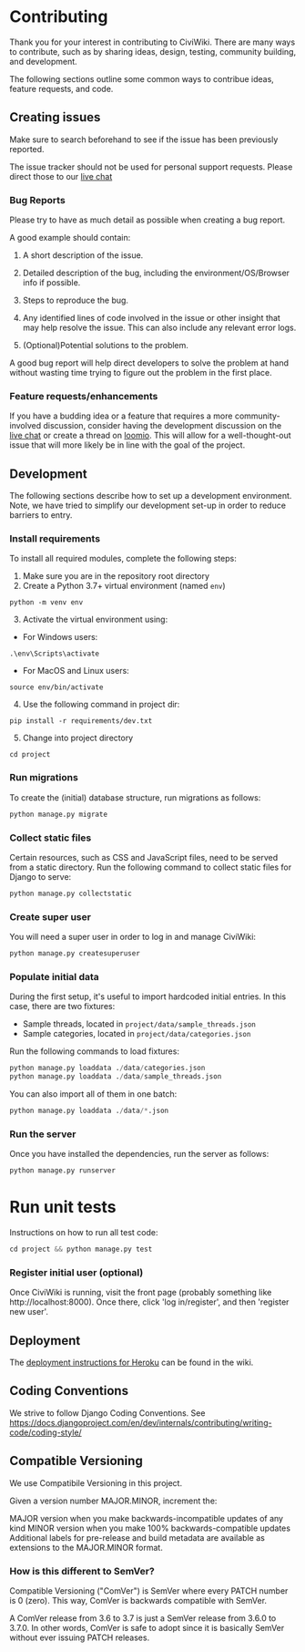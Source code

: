 # Contributing

Thank you for your interest in contributing to CiviWiki. There are many ways to contribute, such as by sharing ideas, design, testing, community building, and development.

The following sections outline some common ways to contribue ideas, feature requests, and code.

## Creating issues

Make sure to search beforehand to see if the issue has been previously reported.

The issue tracker should not be used for personal support requests. Please direct those to our [live chat](https://riot.im/app/#/room/#CiviWiki:matrix.org)

### Bug Reports
Please try to have as much detail as possible when creating a bug report.

A good example should contain:

1. A short description of the issue.

2. Detailed description of the bug, including the environment/OS/Browser info if possible.

3. Steps to reproduce the bug.

4. Any identified lines of code involved in the issue or other insight that may help resolve the issue. This can also include any relevant error logs.

5. (Optional)Potential solutions to the problem.

A good bug report will help direct developers to solve the problem at hand without wasting time trying to figure out the problem in the first place.

### Feature requests/enhancements
If you have a budding idea or a feature that requires a more community-involved discussion, consider having the development discussion on the [live chat](https://riot.im/app/#/room/#CiviWiki:matrix.org) or create a thread on [loomio](https://www.loomio.org/g/ET40tXUC/openciviwiki). This will allow for a well-thought-out issue that will more likely be in line with the goal of the project.


## Development

The following sections describe how to set up a development environment. Note, we have tried to simplify our development set-up in order to reduce barriers to entry.

### Install requirements

To install all required modules, complete the following steps:

1. Make sure you are in the repository root directory
2. Create a Python 3.7+ virtual environment (named `env`)
```
python -m venv env
```
3. Activate the virtual environment using:
  * For Windows users:
  ```
  .\env\Scripts\activate
  ```
  * For MacOS and Linux users:
  ```
  source env/bin/activate
  ```
4. Use the following command in project dir:
```
pip install -r requirements/dev.txt
```
5. Change into project directory
```
cd project
```


### Run migrations

To create the (initial) database structure, run migrations as follows:

```py
python manage.py migrate
```

### Collect static files
Certain resources, such as CSS and JavaScript files, need to be served from a static directory. Run the following command to collect static files for Django to serve:

```py
python manage.py collectstatic
```


### Create super user
You will need a super user in order to log in and manage CiviWiki:

```py
python manage.py createsuperuser
```


### Populate initial data

During the first setup, it's useful to import hardcoded initial entries. In this case, there are two fixtures:

* Sample threads, located in `project/data/sample_threads.json`
* Sample categories, located in `project/data/categories.json`

Run the following commands to load fixtures:

```py
python manage.py loaddata ./data/categories.json
python manage.py loaddata ./data/sample_threads.json
```

You can also import all of them in one batch:

```py
python manage.py loaddata ./data/*.json
```


### Run the server

Once you have installed the dependencies, run the server as follows:

```py
python manage.py runserver
```

# Run unit tests

Instructions on how to run all test code:

```py
cd project && python manage.py test
```

### Register initial user (optional)
Once CiviWiki is running, visit the front page (probably something like http://localhost:8000). Once there, click 'log in/register', and then 'register new user'.

## Deployment
The [deployment instructions for Heroku](https://github.com/CiviWiki/OpenCiviWiki/wiki/Deployment-instructions-for-Heroku) can be found in the wiki.

## Coding Conventions

We strive to follow Django Coding Conventions. See https://docs.djangoproject.com/en/dev/internals/contributing/writing-code/coding-style/

## Compatible Versioning
We use Compatibile Versioning in this project.

Given a version number MAJOR.MINOR, increment the:

MAJOR version when you make backwards-incompatible updates of any kind
MINOR version when you make 100% backwards-compatible updates
Additional labels for pre-release and build metadata are available as extensions to the MAJOR.MINOR format.

### How is this different to SemVer?

Compatible Versioning ("ComVer") is SemVer where every PATCH number is 0 (zero). This way, ComVer is backwards compatible with SemVer.

A ComVer release from 3.6 to 3.7 is just a SemVer release from 3.6.0 to 3.7.0. In other words, ComVer is safe to adopt since it is basically SemVer without ever issuing PATCH releases.
